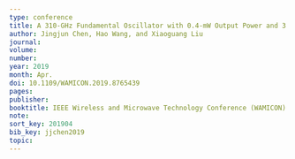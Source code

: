 ```yaml
---
type: conference
title: A 310-GHz Fundamental Oscillator with 0.4-mW Output Power and 3.2\% dc-to-RF Efficiency in 65-nm CMOS
author: Jingjun Chen, Hao Wang, and Xiaoguang Liu
journal:
volume:
number:
year: 2019
month: Apr.
doi: 10.1109/WAMICON.2019.8765439
pages:
publisher:
booktitle: IEEE Wireless and Microwave Technology Conference (WAMICON)
note:
sort_key: 201904
bib_key: jjchen2019
topic:
---
```

